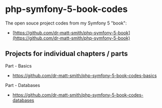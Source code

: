 # php-symfony-5-book-codes

The open souce project codes from my Symfony 5 "book":

- [https://github.com/dr-matt-smith/php-symfony-5-book](https://github.com/dr-matt-smith/php-symfony-5-book)


## Projects for individual chapters / parts

Part - Basics

- https://github.com/dr-matt-smith/php-symfony-5-book-codes-basics

Part - Databases

- https://github.com/dr-matt-smith/php-symfony-5-book-codes-databases




